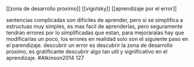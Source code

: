 [[zona de desarrollo proximo]] [[vigotsky]]
[[aprendizaje por el error]]

sentencias complicadas son dificiles de aprender, pero si se simplifica a estructuas muy simples, es mas facil de aprenderlas, pero seguramente tendran errores por lo simplificadas que estan, para mejoraralas hay que modificarlas un poco, los errores en realidad solo son el siguiente paso en el parendizaje.
descubrir un error es descubrir la zona de desarrollo proximo, es gratificante descubrir algo tan util y significativo en el aprendizaje.
#Atkinson2014 127
